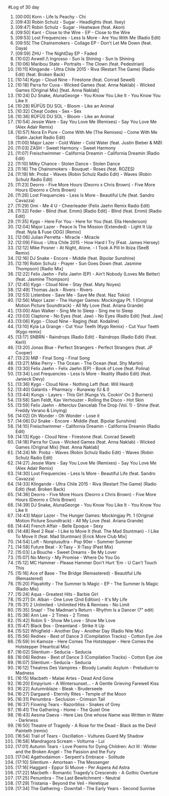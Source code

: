 #Log of 30 day

1. [00:00] Korn - Life Is Peachy - Chi
1. [09:43] Robin Schulz - Sugar - Headlights (feat. Ilsey)
1. [09:47] Robin Schulz - Sugar - Heatwave (feat. Akon)
1. [09:50] Kant - Close to the Wire - EP - Close to the Wire
1. [09:53] Lost Frequencies - Less Is More - Are You With Me (Radio Edit)
1. [09:55] The Chainsmokers - Collage EP - Don't Let Me Down (feat. Daya)
1. [09:59] ZHU - The NightDay EP - Faded
1. [10:02] Axwell /\ Ingrosso - Sun Is Shining - Sun Is Shining
1. [10:06] Maribou State - Portraits - The Clown (feat. Pedestrian)
1. [10:11] Klingande - Ultra Chile 2015 - Riva (Restart The Game) (Radio Edit) (feat. Broken Back)
1. [10:14] Kygo - Cloud Nine - Firestone (feat. Conrad Sewell)
1. [10:18] Parra for Cuva - Wicked Games (feat. Anna Naklab) - Wicked Games (Original Mix) [feat. Anna Naklab]
1. [10:24] DJ Snake, AlunaGeorge - You Know You Like It - You Know You Like It
1. [10:28] RÜFÜS DU SOL - Bloom - Like an Animal
1. [10:32] Cheat Codes - Sex - Sex
1. [10:36] RÜFÜS DU SOL - Bloom - Like an Animal
1. [10:54] Jessie Ware - Say You Love Me (Remixes) - Say You Love Me (Alex Adair Remix)
1. [10:57] Nora En Pure - Come With Me (The Remixes) - Come With Me (Satin Jacket Radio Edit)
1. [11:00] Major Lazer - Cold Water - Cold Water (feat. Justin Bieber & MØ)
1. [11:03] ZASH - Sweet Harmony - Sweet Harmony
1. [11:07] Freischwimmer - California Dreamin - California Dreamin (Radio Edit)
1. [11:10] Milky Chance - Stolen Dance - Stolen Dance
1. [11:16] The Chainsmokers - Bouquet - Roses (feat. ROZES)
1. [11:19] Mr. Probz - Waves (Robin Schulz Radio Edit) - Waves (Robin Schulz Radio Edit)
1. [11:23] Deorro - Five More Hours (Deorro x Chris Brown) - Five More Hours (Deorro x Chris Brown)
1. [11:26] Lost Frequencies - Less Is More - Beautiful Life (feat. Sandro Cavazza)
1. [11:29] Omi - Me 4 U - Cheerleader (Felix Jaehn Remix Radio Edit)
1. [11:32] Feder - Blind (feat. Emmi) [Radio Edit] - Blind (feat. Emmi) [Radio Edit]
1. [11:35] Kygo - Here For You - Here for You (feat. Ella Henderson)
1. [12:04] Major Lazer - Peace Is The Mission (Extended) - Light It Up (feat. Nyla & Fuse ODG) [Remix]
1. [12:06] Julian Perretta - Miracle - Miracle
1. [12:09] Filous - Ultra Chile 2015 - How Hard I Try (Feat. James Hersey)
1. [12:12] Mike Posner - At Night, Alone. - I Took A Pill In Ibiza (SeeB Remix)
1. [12:16] DJ Snake - Encore - Middle (feat. Bipolar Sunshine)
1. [12:19] Robin Schulz - Prayer - Sun Goes Down (feat. Jasmine Thompson) [Radio Mix]
1. [12:22] Felix Jaehn - Felix Jaehn (EP) - Ain't Nobody (Loves Me Better) (feat. Jasmine Thompson)
1. [12:45] Kygo - Cloud Nine - Stay (feat. Maty Noyes)
1. [12:49] Thomas Jack - Rivers - Rivers
1. [12:53] Listenbee - Save Me - Save Me (feat. Naz Tokio)
1. [12:56] Major Lazer - The Hunger Games: Mockingjay Pt. 1 (Original Motion Picture Soundtrack) - All My Love (feat. Ariana Grande)
1. [13:00] Alan Walker - Sing Me to Sleep - Sing me to Sleep
1. [13:03] Claptone - No Eyes (feat. Jaw) - No Eyes (Radio Edit) [feat. Jaw]
1. [13:06] Kygo - Cloud Nine - Raging (feat. Kodaline)
1. [13:10] Kyla La Grange - Cut Your Teeth (Kygo Remix) - Cut Your Teeth (Kygo remix)
1. [13:17] SNBRN - Raindrops (Radio Edit) - Raindrops (Radio Edit) (Feat. Kerli)
1. [13:20] Jonas Blue - Perfect Strangers - Perfect Strangers (feat. JP Cooper)
1. [13:23] MØ - Final Song - Final Song
1. [13:27] Mike Perry - The Ocean - The Ocean (feat. Shy Martin)
1. [13:30] Felix Jaehn - Felix Jaehn (EP) - Book of Love (feat. Polina)
1. [13:34] Lost Frequencies - Less Is More - Reality (Radio Edit) (feat. Janieck Devy)
1. [13:36] Kygo - Cloud Nine - Nothing Left (feat. Will Heard)
1. [13:40] Galantis - Pharmacy - Runaway (U & I)
1. [13:44] Kungs - Layers - This Girl (Kungs Vs. Cookin' On 3 Burners)
1. [13:58] Sam Feldt, Kav Verhouzer - Rolling the Disco - Hot Skin
1. [13:59] Felix Jaehn - Aftercluv Dancelab The Drop (Vol. 1) - Shine (feat. Freddy Verano & Linying)
1. [14:02] Oh Wonder - Oh Wonder - Lose it
1. [14:06] DJ Snake - Encore - Middle (feat. Bipolar Sunshine)
1. [14:10] Freischwimmer - California Dreamin - California Dreamin (Radio Edit)
1. [14:13] Kygo - Cloud Nine - Firestone (feat. Conrad Sewell)
1. [14:18] Parra for Cuva - Wicked Games (feat. Anna Naklab) - Wicked Games (Original Mix) [feat. Anna Naklab]
1. [14:24] Mr. Probz - Waves (Robin Schulz Radio Edit) - Waves (Robin Schulz Radio Edit)
1. [14:27] Jessie Ware - Say You Love Me (Remixes) - Say You Love Me (Alex Adair Remix)
1. [14:30] Lost Frequencies - Less Is More - Beautiful Life (feat. Sandro Cavazza)
1. [14:33] Klingande - Ultra Chile 2015 - Riva (Restart The Game) (Radio Edit) (feat. Broken Back)
1. [14:36] Deorro - Five More Hours (Deorro x Chris Brown) - Five More Hours (Deorro x Chris Brown)
1. [14:39] DJ Snake, AlunaGeorge - You Know You Like It - You Know You Like It
1. [14:43] Major Lazer - The Hunger Games: Mockingjay Pt. 1 (Original Motion Picture Soundtrack) - All My Love (feat. Ariana Grande)
1. [14:44] French Affair - Belle Epoque - Sexy
1. [14:48] Reel 2 Real - I Like to Move It (feat. The Mad Stuntman) - I Like To Move It (feat. Mad Stuntman) [Erick More Club Mix]
1. [14:54] Loft - Nonplusultra - Pop 90er - Summer Summer
1. [14:58] Future Beat - X-Tasy - X-Tasy (Past Mix)
1. [15:03] La Bouche - Sweet Dreams - Be My Lover
1. [15:07] No Mercy - My Promise - Where Do You Go
1. [15:12] MC Hammer - Please Hammer Don't Hurt 'Em - U Can't Touch This
1. [15:16] Ace of Base - The Bridge (Remastered) - Beautiful Life (Remastered)
1. [15:20] Playahitty - The Summer Is Magic - EP - The Summer Is Magic (Radio Mix)
1. [15:24] Aqua - Greatest Hits - Barbie Girl
1. [15:27] Dr. Alban - One Love (2nd Edition) - It's My Life
1. [15:31] 2 Unlimited - Unlimited Hits & Remixes - No Limit
1. [15:35] Snap! - The Madman's Return - Rhythm Is a Dancer (7" edit)
1. [15:38] Ann Lee - 2 Times - 2 Times
1. [15:42] Robin S - Show Me Love - Show Me Love
1. [15:47] Black Box - Dreamland - Strike It Up
1. [15:52] Whigfield - Another Day - Another Day (Radio Nite Mix)
1. [15:56] Rednex - Best of Dance 3 (Compilation Tracks) - Cotton Eye Joe
1. [15:59] Ini Kamoze - Here Comes The Hotstepper - Here Comes the Hotstepper (Heartical Mix)
1. [16:02] Silentium - Seducia - Seducia
1. [16:06] Rednex - Best of Dance 3 (Compilation Tracks) - Cotton Eye Joe
1. [16:07] Silentium - Seducia - Seducia
1. [16:12] Theatres Des Vampires - Bloody Lunatic Asylum - Preludium to Madness
1. [16:15] Macbeth - Malae Artes - Dead And Gone
1. [16:20] Empyrium - A Wintersunset... - A Gentle Grieving Farewell Kiss
1. [16:22] Autumnblaze - Bleak - Bruderseele
1. [16:27] Dargaard - Eternity Rites - Temple of the Moon
1. [16:31] Penumbra - Seclusion - Crimson Tail
1. [16:37] Flowing Tears - Razorbliss - Snakes of Grey
1. [16:41] The Gathering - Home - The Quiet One
1. [16:43] Aesma Daeva - Here Lies One whose Name was Written in Water - Darkness
1. [16:50] Theatre of Tragedy - A Rose for the Dead - Black as the Devil Painteth (remix)
1. [16:54] Trail of Tears - Oscillation - Vultures Guard My Shadow
1. [16:58] Mandragora Scream - Volturna - Lui
1. [17:01] Autumn Tears - Love Poems for Dying Children: Act III : Winter and the Broken Angel - The Passion and the Fury
1. [17:04] Agathodaimon - Serpent's Embrace - Solitude
1. [17:10] Silentium - Amortean - The Messenger
1. [17:16] Haggard - Eppur Si Muove - Per Aspera Ad Astra
1. [17:22] Macbeth - Romantic Tragedy's Crescendo - A Gothic Overture
1. [17:25] Penumbra - The Last Bewitchment - Neutral
1. [17:29] Tristania - Beyond the Veil - Heretique
1. [17:34] The Gathering - Downfall - The Early Years - Second Sunrise
